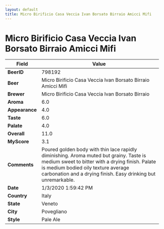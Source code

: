 ```yaml
---
layout: default
title: Micro Birificio Casa Veccia Ivan Borsato Birraio Amicci Mifi
---
```


# Micro Birificio Casa Veccia Ivan Borsato Birraio Amicci Mifi

| Field         | Value     |
|---------------|-----------|
| **BeerID** | 798192 |
| **Beer** | Micro Birificio Casa Veccia Ivan Borsato Birraio Amicci Mifi |
| **Brewer** | Micro Birificio Casa Veccia Ivan Borsato Birraio |
| **Aroma** | 6.0 |
| **Appearance** | 4.0 |
| **Taste** | 6.0 |
| **Palate** | 4.0 |
| **Overall** | 11.0 |
| **MyScore** | 3.1 |
| **Comments** | Poured golden body with thin lace rapidly diminishing. Aroma muted but grainy. Taste is medium sweet to bitter with a drying finish. Palate is medium bodied oily texture average carbonation and a drying finish. Easy drinking but unremarkable. |
| **Date** | 1/3/2020 1:59:42 PM |
| **Country** | Italy |
| **State** | Veneto |
| **City** | Povegliano |
| **Style** | Pale Ale |
